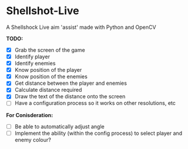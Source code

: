 # Shellshot-Live
A Shellshock Live aim 'assist' made with Python and OpenCV

**TODO:**
- [x] Grab the screen of the game
- [x] Identify player
- [x] Identify enemies
- [x] Know position of the player
- [x] Know position of the enemies
- [x] Get distance between the player and enemies
- [x] Calculate distance required
- [x] Draw the text of the distance onto the screen
- [ ] Have a configuration process so it works on other resolutions, etc

**For Conisderation:**
- [ ] Be able to automatically adjust angle
- [ ] Implement the ability (within the config process) to select player and enemy colour?
